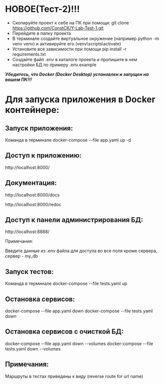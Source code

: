 # НОВОЕ(Тест-2)!!!

* Скопируйте проект к себе на ПК при помощи: git clone https://github.com/ConstCK/Y-Lab-Test-1.git
* Перейдите в папку проекта
* В терминале создайте виртуальное окружение (например python -m venv venv) и активируйте его (venv\scripts\activate)
* Установите все зависимости при помощи pip install -r requirements.txt
* Создайте файл .env в каталоге проекта и пропишите в нем настройки БД по примеру .env.example

_**Убедитесь, что Docker (Docker Desktop) установлен и запущен на вашем ПК!!!**_

# Для запуска приложения в Docker контейнере:

## Запуск приложения:

Команда в терминале docker-compose --file app.yaml up -d

## Доступ к приложению:

http://localhost:8000/

## Документация:

http://localhost:8000/docs

http://localhost:8000/redoc

## Доступ к панели администрирования БД:

http://localhost:8888/

Примечания:

Введите данные из .env файла для доступа во все поля кроме сервера, сервер - my_db

## Запуск тестов:

Команда в терминале docker-compose --file tests.yaml up

## Остановка сервисов:

docker-compose --file app.yaml down
docker-compose --file tests.yaml down

## Остановка сервисов с очисткой БД:

docker-compose --file app.yaml down --volumes
docker-compose --file tests.yaml down --volumes

## Примечания:

Маршруты в тестах приведены к виду (reverse route for url name)
